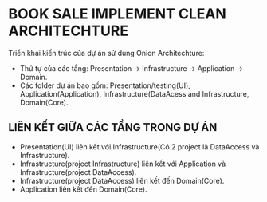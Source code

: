 # BOOK SALE IMPLEMENT CLEAN ARCHITECHTURE

Triển khai kiến trúc của dự án sử dụng Onion Architechture:

- Thứ tự của các tầng: Presentation -> Infrastructure -> Application -> Domain.
- Các folder dự án bao gồm: Presentation/testing(UI), Application(Application), Infrastructure(DataAcess and Infrastructure, Domain(Core). 

## LIÊN KẾT GIỮA CÁC TẦNG TRONG DỰ ÁN

- Presentation(UI) liên kết với Infrastructure(Có 2 project là DataAccess và Infrastructure).
- Infrastructure(project Infrastructure) liên kết với Application và Infrastructure(project DataAccess).
- Infrastructure(project DataAccess) liên kết đến Domain(Core).
- Application liên kết đến Domain(Core).
